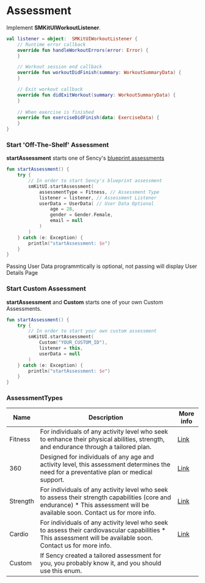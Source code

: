 # Assessment

Implement **SMKitUIWorkoutListener**.
```Kotlin
val listener = object:  SMKitUIWorkoutListener {
    // Runtime error callback
    override fun handleWorkoutErrors(error: Error) {
    }

    // Workout session end callback
    override fun workoutDidFinish(summary: WorkoutSummaryData) {
    }

    // Exit workout callback
    override fun didExitWorkout(summary: WorkoutSummaryData) {
    }
    
    // When exercise is finished
    override fun exerciseDidFinish(data: ExerciseData) {
    }
}
```

### Start 'Off-The-Shelf' Assessment
**startAssessment** starts one of Sency's [blueprint assessments](#assessment-types)
```Kotlin
fun startAssessment() {
    try {
        // In order to start Sency's blueprint assessment
        smKitUI.startAssessment(
            assessmentType = Fitness, // Assessment Type
            listener = listener, // Assessment Listener
            userData = UserData( // User Data Optional 
                age = 28,
                gender = Gender.Female,
                email = null
            ) 
        )
    } catch (e: Exception) {
        println("startAssessment: $e")
    }
}
```
Passing User Data programmtically is optional, not passing will display User Details Page 

### Start Custom Assessment
**startAssessment** and **Custom** starts one of your own Custom Assessments.
```Kotlin
fun startAssessment() {
    try {
        // In order to start your own custom assessment
        smKitUI.startAssessment(
            Custom("YOUR_CUSTOM_ID"), 
            listener = this, 
            userData = null
        )
    } catch (e: Exception) {
        println("startAssessment: $e")
    }
}
```

### AssessmentTypes <a name="assessment-types"></a>
| Name                | Description |More info|
|---------------------|---------------------|---------------------|
| Fitness             | For individuals of any activity level who seek to enhance their physical abilities, strength, and endurance through a tailored plan.| [Link](https://github.com/sency-ai/smkit-sdk/blob/main/Assessments/AI-Fitness-Assessment.md) |
| 360                 | Designed for individuals of any age and activity level, this assessment determines the need for a preventative plan or medical support.| [Link](https://github.com/sency-ai/smkit-sdk/blob/main/Assessments/360-Body-Assessment.md) |
| Strength            |For individuals of any activity level who seek to assess their strength capabilities (core and endurance) * This assessment will be available soon. Contact us for more info.| [Link](https://github.com/sency-ai/smkit-sdk/blob/main/Assessments/Strength.md) |
| Cardio            |For individuals of any activity level who seek to assess their cardiovascular capabilities  * This assessment will be available soon. Contact us for more info.| [Link](https://github.com/sency-ai/smkit-sdk/blob/main/Assessments/Cardio.md) |
| Custom              |If Sency created a tailored assessment for you, you probably know it, and you should use this enum.|  |
